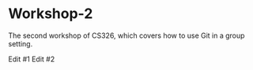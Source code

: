 # Workshop-2

The second workshop of CS326, which covers how to use Git in a group setting.

Edit #1
Edit #2

